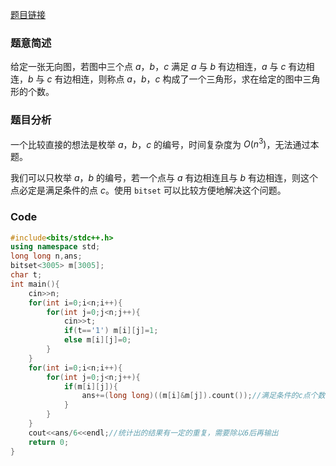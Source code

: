 [题目链接](https://www.luogu.com.cn/problem/AT_abc258_g)
### 题意简述
给定一张无向图，若图中三个点 $a$，$b$，$c$ 满足 $a$ 与 $b$ 有边相连，$a$ 与 $c$ 有边相连，$b$ 与 $c$ 有边相连，则称点 $a$，$b$，$c$ 构成了一个三角形，求在给定的图中三角形的个数。
### 题目分析
一个比较直接的想法是枚举 $a$，$b$，$c$ 的编号，时间复杂度为 $O(n^3)$，无法通过本题。

我们可以只枚举 $a$，$b$ 的编号，若一个点与 $a$ 有边相连且与 $b$ 有边相连，则这个点必定是满足条件的点 $c$。使用 `bitset` 可以比较方便地解决这个问题。
### Code
```cpp
#include<bits/stdc++.h>
using namespace std;
long long n,ans;
bitset<3005> m[3005];
char t;
int main(){
	cin>>n;
	for(int i=0;i<n;i++){
		for(int j=0;j<n;j++){
			cin>>t;
			if(t=='1') m[i][j]=1;
			else m[i][j]=0;
		}
	}
	for(int i=0;i<n;i++){
		for(int j=0;j<n;j++){
			if(m[i][j]){
				ans+=(long long)((m[i]&m[j]).count());//满足条件的c点个数
			}
		}
	}
	cout<<ans/6<<endl;//统计出的结果有一定的重复，需要除以6后再输出
	return 0;
}
```
